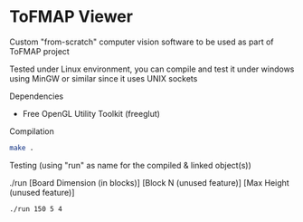 # ToFMAP Viewer
Custom "from-scratch" computer vision software to be used as part of ToFMAP project

Tested under Linux environment, you can compile and test it under windows using MinGW or similar since it uses UNIX sockets

Dependencies
- Free OpenGL Utility Toolkit (freeglut)


Compilation

```sh
make .
```

Testing (using "run" as name for the compiled & linked object(s))

./run [Board Dimension (in blocks)] [Block N (unused feature)] [Max Height (unused feature)]
```sh
./run 150 5 4
```
